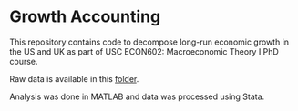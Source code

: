 # Growth Accounting
This repository contains code to decompose long-run economic growth in the US and UK as part of USC ECON602: Macroeconomic Theory I PhD course.

Raw data is available in this [folder]([url](https://drive.google.com/drive/folders/1DOBqhW6yxA_Wh4uxQup8GLMEm23I_F6Q?usp=drive_link)https://drive.google.com/drive/folders/1DOBqhW6yxA_Wh4uxQup8GLMEm23I_F6Q?usp=drive_link).

Analysis was done in MATLAB and data was processed using Stata.


